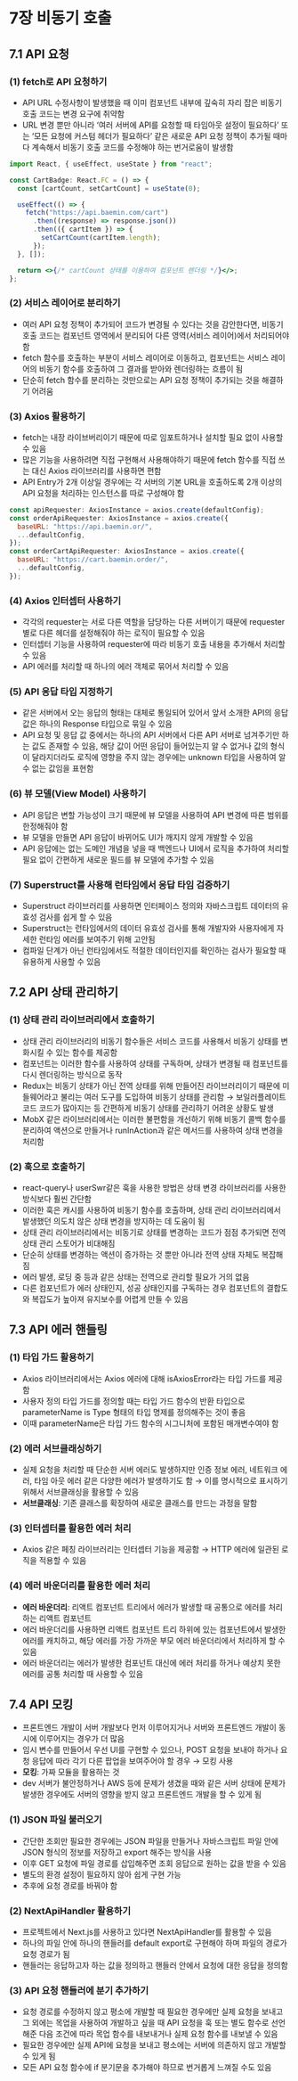 # 7장 비동기 호출

## 7.1 API 요청

### (1) fetch로 API 요청하기

- API URL 수정사항이 발생했을 때 이미 컴포넌트 내부에 깊숙히 자리 잡은 비동기 호출 코드는 변경 요구에 취약함
- URL 변경 뿐만 아니라 ‘여러 서버에 API를 요청할 때 타임아웃 설정이 필요하다’ 또는 ‘모든 요청에 커스텀 헤더가 필요하다’ 같은 새로운 API 요청 정책이 추가될 때마다 계속해서 비동기 호출 코드를 수정해야 하는 번거로움이 발생함

```jsx
import React, { useEffect, useState } from "react";

const CartBadge: React.FC = () => {
  const [cartCount, setCartCount] = useState(0);

  useEffect(() => {
    fetch("https://api.baemin.com/cart")
      .then((response) => response.json())
      .then(({ cartItem }) => {
        setCartCount(cartItem.length);
      });
  }, []);

  return <>{/* cartCount 상태를 이용하여 컴포넌트 렌더링 */}</>;
};
```

### (2) 서비스 레이어로 분리하기

- 여러 API 요청 정책이 추가되어 코드가 변경될 수 있다는 것을 감안한다면, 비동기 호출 코드는 컴포넌트 영역에서 분리되어 다른 영역(서비스 레이어)에서 처리되어야 함
- fetch 함수를 호출하는 부분이 서비스 레이어로 이동하고, 컴포넌트는 서비스 레이어의 비동기 함수를 호출하여 그 결과를 받아와 렌더링하는 흐름이 됨
- 단순히 fetch 함수를 분리하는 것만으로는 API 요청 정책이 추가되는 것을 해결하기 어려움

### (3) Axios 활용하기

- fetch는 내장 라이브버리이기 때문에 따로 임포트하거나 설치할 필요 없이 사용할 수 있음
- 많은 기능을 사용하려면 직접 구현해서 사용해야하기 때문에 fetch 함수를 직접 쓰는 대신 Axios 라이브러리를 사용하면 편함
- API Entry가 2개 이상일 경우에는 각 서버의 기본 URL을 호출하도록 2개 이상의 API 요청을 처리하는 인스턴스를 따로 구성해야 함

```jsx
const apiRequester: AxiosInstance = axios.create(defaultConfig);
const orderApiRequester: AxiosInstance = axios.create({
  baseURL: "https://api.baemin.or/",
  ...defaultConfig,
});
const orderCartApiRequester: AxiosInstance = axios.create({
  baseURL: "https://cart.baemin.order/",
  ...defaultConfig,
});
```

### (4) Axios 인터셉터 사용하기

- 각각의 requester는 서로 다른 역할을 담당하는 다른 서버이기 때문에 requester별로 다른 헤더를 설정해줘야 하는 로직이 필요할 수 있음
- 인터셉터 기능을 사용하여 requester에 따라 비동기 호출 내용을 추가해서 처리할 수 있음
- API 에러를 처리할 때 하나의 에러 객체로 묶어서 처리할 수 있음

### (5) API 응답 타입 지정하기

- 같은 서버에서 오는 응답의 형태는 대체로 통일되어 있어서 앞서 소개한 API의 응답 값은 하나의 Response 타입으로 묶일 수 있음
- API 요청 및 응답 값 중에서는 하나의 API 서버에서 다른 API 서버로 넘겨주기만 하는 값도 존재할 수 있음, 해당 값이 어떤 응답이 들어있는지 알 수 없거나 값의 형식이 달라지더라도 로직에 영향을 주지 않는 경우에는 unknown 타입을 사용하여 알 수 없는 값임을 표현함

### (6) 뷰 모델(View Model) 사용하기

- API 응답은 변할 가능성이 크기 때문에 뷰 모델을 사용하여 API 변경에 따른 범위를 한정해줘야 함
- 뷰 모델을 만들면 API 응답이 바뀌어도 UI가 깨지지 않게 개발할 수 있음
- API 응답에는 없는 도메인 개념을 넣을 때 백엔드나 UI에서 로직을 추가하여 처리할 필요 없이 간편하게 새로운 필드를 뷰 모델에 추가할 수 있음

### (7) Superstruct를 사용해 런타임에서 응답 타임 검증하기

- Superstruct 라이브러리를 사용하면 인터페이스 정의와 자바스크립트 데이터의 유효성 검사를 쉽게 할 수 있음
- Superstruct는 런타임에서의 데이터 유효성 검사를 통해 개발자와 사용자에게 자세한 런타임 에러를 보여주기 위해 고안됨
- 컴파일 단계가 아닌 런타임에서도 적절한 데이터인지를 확인하는 검사가 필요할 때 유용하게 사용할 수 있음

## 7.2 API 상태 관리하기

### (1) 상태 관리 라이브러리에서 호출하기

- 상태 관리 라이브러리의 비동기 함수들은 서비스 코드를 사용해서 비동기 상태를 변화시킬 수 있는 함수를 제공함
- 컴포넌트는 이러한 함수를 사용하여 상태를 구독하며, 상태가 변경될 때 컴포넌트를 다시 렌더링하는 방식으로 동작
- Redux는 비동기 상태가 아닌 전역 상태를 위해 만들어진 라이브러리이기 때문에 미들웨어라고 불리는 여러 도구를 도입하여 비동기 상태를 관리함 → 보일러플레이트 코드 코드가 많아지는 등 간편하게 비동기 상태를 관리하기 어려운 상황도 발생
- MobX 같은 라이브러리에서는 이러한 불편함을 개선하기 위해 비동기 콜백 함수를 분리하여 액션으로 만들거나 runInAction과 같은 메서드를 사용하여 상태 변경을 처리함

### (2) 훅으로 호출하기

- react-query나 userSwr같은 훅을 사용한 방법은 상태 변경 라이브러리를 사용한 방식보다 훨씬 간단함
- 이러한 훅은 캐시를 사용하여 비동기 함수를 호출하며, 상태 관리 라이브러리에서 발생했던 의도치 않은 상태 변경을 방지하는 데 도움이 됨
- 상태 관리 라이브러리에서는 비동기로 상태를 변경하는 코드가 점점 추가되면 전역 상태 관리 스토어가 비대해짐
- 단순히 상태를 변경하는 액션이 증가하는 것 뿐만 아니라 전역 상태 자체도 복잡해짐
- 에러 발생, 로딩 중 등과 같은 상태는 전역으로 관리할 필요가 거의 없음
- 다른 컴포넌트가 에러 상태인지, 성공 상태인지를 구독하는 경우 컴포넌트의 결합도와 복잡도가 높아져 유지보수를 어렵게 만들 수 있음

## 7.3 API 에러 핸들링

### (1) 타입 가드 활용하기

- Axios 라이브러리에서는 Axios 에러에 대해 isAxiosError라는 타입 가드를 제공함
- 사용자 정의 타입 가드를 정의할 때는 타입 가드 함수의 반환 타입으로 parameterName is Type 형태의 타입 명제를 정의해주는 것이 좋음
- 이때 parameterName은 타입 가드 함수의 시그니처에 포함된 매개변수여야 함

### (2) 에러 서브클래싱하기

- 실제 요청을 처리할 때 단순한 서버 에러도 발생하지만 인증 정보 에러, 네트워크 에러, 타임 아웃 에러 같은 다양한 에러가 발생하기도 함 → 이를 명시적으로 표시하기 위해서 서브클래싱을 활용할 수 있음
- **서브클래싱**: 기존 클래스를 확장하여 새로운 클래스를 만드는 과정을 말함

### (3) 인터셉터를 활용한 에러 처리

- Axios 같은 페칭 라이브러리는 인터셉터 기능을 제공함 → HTTP 에러에 일관된 로직을 적용할 수 있음

### (4) 에러 바운더리를 활용한 에러 처리

- **에러 바운더리**: 리액트 컴포넌트 트리에서 에러가 발생할 때 공통으로 에러를 처리하는 리액트 컴포넌트
- 에러 바운더리를 사용하면 리액트 컴포넌트 트리 하위에 있는 컴포넌트에서 발생한 에러를 캐치하고, 해당 에러를 가장 가까운 부모 에러 바운더리에서 처리하게 할 수 있음
- 에러 바운더리는 에러가 발생한 컴포넌트 대신에 에러 처리를 하거나 예상치 못한 에러를 공통 처리할 때 사용할 수 있음

## 7.4 API 모킹

- 프론트엔드 개발이 서버 개발보다 먼저 이루어지거나 서버와 프론트엔드 개발이 동시에 이루어지는 경우가 더 많음
- 임시 변수를 만들어서 우선 UI를 구현할 수 있으나, POST 요청을 보내야 하거나 요청 응답에 따라 각기 다른 팝업을 보여주어야 할 경우 → 모킹 사용
- **모킹**: 가짜 모듈을 활용하는 것
- dev 서버가 불안정하거나 AWS 등에 문제가 생겼을 때와 같은 서버 상태에 문제가 발생한 경우에도 서버의 영향을 받지 않고 프론트엔드 개발을 할 수 있게 됨

### (1) JSON 파일 불러오기

- 간단한 조회만 필요한 경우에는 JSON 파일을 만들거나 자바스크립트 파일 안에 JSON 형식의 정보를 저장하고 export 해주는 방식을 사용
- 이후 GET 요청에 파일 경로를 삽입해주면 조회 응답으로 원하는 값을 받을 수 있음
- 별도의 환경 설정이 필요하지 않아 쉽게 구현 가능
- 추후에 요청 경로를 바꿔야 함

### (2) NextApiHandler 활용하기

- 프로젝트에서 Next.js를 사용하고 있다면 NextApiHandler를 활용할 수 있음
- 하나의 파일 안에 하나의 핸들러를 default export로 구현해야 하며 파일의 경로가 요청 경로가 됨
- 핸들러는 응답하고자 하는 값을 정의하고 핸들러 안에서 요청에 대한 응답을 정의함

### (3) API 요청 핸들러에 분기 추가하기

- 요청 경로를 수정하지 않고 평소에 개발할 때 필요한 경우에만 실제 요청을 보내고 그 외에는 목업을 사용하여 개발하고 싶을 때 API 요청을 훅 또는 별도 함수로 선언해준 다음 조건에 따라 목업 함수를 내보내거나 실제 요청 함수를 내보낼 수 있음
- 필요한 경우에만 실제 API에 요청을 보내고 평소에는 서버에 의존하지 않고 개발할 수 있게 됨
- 모든 API 요청 함수에 if 분기문을 추가해야 하므로 번거롭게 느껴질 수도 있음

